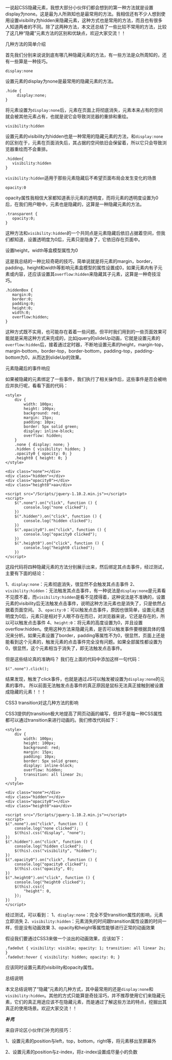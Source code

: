 一说起CSS隐藏元素，我想大部分小伙伴们都会想到的第一种方法就是设置display为none。这是最为人所熟知也是最常用的方法。我相信还有不少人想到使用设置visibility为hidden来隐藏元素，这种方式也是常用的方法，而且也有很多人知道两者的不同。除了这两种方法，本文还总结了一些比较不常用的方法，比较了这几种“隐藏”元素方法的区别和优缺点，欢迎大家交流！！

几种方法的简单介绍

首先我们分别来说说到底有哪几种隐藏元素的方法，有一些方法是众所周知的，还有一些算是一种技巧。

`display:none`

设置元素的display为none是最常用的隐藏元素的方法。

```
.hide {
     display:none;
}
```

将元素设置为`display:none`后，元素在页面上将彻底消失，元素本来占有的空间就会被其他元素占有，也就是说它会导致浏览器的重排和重绘。

```
visibility:hidden
```

设置元素的visibility为hidden也是一种常用的隐藏元素的方法，和`display:none`的区别在于，元素在页面消失后，其占据的空间依旧会保留着，所以它只会导致浏览器重绘而不会重排。

```
.hidden{
   visibility:hidden
}
```
`visibility:hidden`适用于那些元素隐藏后不希望页面布局会发生变化的场景

```
opacity:0
```

opacity属性我相信大家都知道表示元素的透明度，而将元素的透明度设置为0后，在我们用户眼中，元素也是隐藏的，这算是一种隐藏元素的方法。

```
.transparent {
   opacity:0;
}
```

这种方法和`visibility:hidden`的一个共同点是元素隐藏后依旧占据着空间，但我们都知道，设置透明度为0后，元素只是隐身了，它依旧存在页面中。

设置height，width等盒模型属性为0

这是我总结的一种比较奇葩的技巧，简单说就是将元素的margin，border，padding，height和width等影响元素盒模型的属性设置成0，如果元素内有子元素或内容，还应该设置其`overflow:hidden`来隐藏其子元素，这算是一种奇技淫巧。

```
.hiddenBox {
   margin:0;
   border:0;
   padding:0;
   height:0;
   width:0;
   overflow:hidden;
}
```

这种方式既不实用，也可能存在着着一些问题。但平时我们用到的一些页面效果可能就是采用这种方式来完成的，比如jquery的slideUp动画，它就是设置元素的`overflow:hidden`后，接着通过定时器，不断地设置元素的height，margin-top，margin-bottom，border-top，border-bottom，padding-top，padding-bottom为0，从而达到slideUp的效果。

元素隐藏后的事件响应

如果被隐藏的元素绑定了一些事件，我们执行了相关操作后，这些事件是否会被响应并执行呢，看看下面的代码：

```
<style>
    div { 
        width: 100px; 
        height: 100px; 
        background: red; 
        margin: 15px; 
        padding: 10px; 
        border: 5px solid green; 
        display: inline-block; 
        overflow: hidden; 
    }
    .none { display: none; }
    .hidden { visibility: hidden; }
    .opacity0 { opacity: 0; }
    .height0 { height: 0; }  
</style>  

<div class="none"></div>
<div class="hidden"></div>
<div class="opacity0"></div>
<div class="height0">aa</div>  

<script src="/Scripts/jquery-1.10.2.min.js"></script>
<script>
    $(".none").on("click", function () {
        console.log("none clicked");
    })
    $(".hidden").on("click", function () {
        console.log("hidden clicked");
    })
    $(".opacity0").on("click", function () {
        console.log("opacity0 clicked");
    })
    $(".height0").on("click", function () {
        console.log("height0 clicked");
    })
</script>
```

这段代码将四种隐藏元素的方法分别展示出来，然后绑定其点击事件，经过测试，主要有下面的结论：

1、`display:none`：元素彻底消失，很显然不会触发其点击事件
2、`visibility:hidden`：无法触发其点击事件，有一种说法是`display:none`是元素看不见摸不着，而`visibility:hidden`是看不见摸得着，这种说法是不准确的，设置元素的visibility后无法触发点击事件，说明这种方法元素也是消失了，只是依然占据着页面空间。
3、`opacity:0`：可以触发点击事件，原因也很简单，设置元素透明度为0后，元素只是相对于人眼不存在而已，对浏览器来说，它还是存在的，所以可以触发点击事件
4、`height:0`：将元素的高度设置为0，并且设置overflow:hidden。使用这种方法来隐藏元素，是否可以触发事件要根据具体的情况来分析。如果元素设置了border，padding等属性不为0，很显然，页面上还是能看到这个元素的，触发元素的点击事件完全没有问题。如果全部属性都设置为0，很显然，这个元素相当于消失了，即无法触发点击事件。

但是这些结论真的准确吗？
我们在上面的代码中添加这样一句代码：

```
$(".none").click();
```

结果发现，触发了click事件，也就是通过JS可以触发被设置为`display:none`的元素的事件。
所以前面无法触发点击事件的真正原因是鼠标无法真正接触到被设置成隐藏的元素！！！

CSS3 transition对这几种方法的影响

CSS3提供的transition极大地提高了网页动画的编写，但并不是每一种CSS属性都可以通过transition来进行动画的。我们修改代码如下：

```
<style>
    div { 
        width: 100px; 
        height: 100px; 
        background: red; 
        margin: 15px; 
        padding: 10px; 
        border: 5px solid green; 
        display: inline-block; 
        overflow: hidden; 
        transition: all linear 2s;  
    }
</style>  

<div class="none"></div>
<div class="hidden"></div>
<div class="opacity0"></div>
<div class="height0">aa</div>  

<script src="/Scripts/jquery-1.10.2.min.js"></script>
<script>
$(".none").on("click", function () {
    console.log("none clicked");
    $(this).css("display", "none");
})
$(".hidden").on("click", function () {
    console.log("hidden clicked");
    $(this).css("visibility", "hidden");
})
$(".opacity0").on("click", function () {
    console.log("opacity0 clicked");
    $(this).css("opacity", 0);
})
$(".height0").on("click", function () {
    console.log("height0 clicked");
    $(this).css({
        "height": 0,
    });
})
</script>
```

经过测试，可以看到：
1、`display:none`：完全不受transition属性的影响，元素立即消失
2、`visibility:hidden`：元素消失的时间跟transition属性设置的时间一样，但是没有动画效果
3、opacity和height等属性能够进行正常的动画效果

假设我们要通过CSS3来做一个淡出的动画效果，应该如下：

```
.fadeOut { visibility: visible; opacity: 1; transition: all linear 2s; }
.fadeOut:hover { visibility: hidden; opacity: 0; }
```

应该同时设置元素的visibility和opacity属性。

总结说明

本文总结说明了“隐藏”元素的几种方式，其中最常用的还是`display:none`和`visibility:hidden`。其他的方式只能算是奇技淫巧，并不推荐使用它们来隐藏元素，它们的真正用途应该不在隐藏元素，而是通过了解这些方法的特点，挖掘出其真正的使用场景。欢迎大家交流！！

***补充***

来自评论区小伙伴们补充的技巧：

1、设置元素的position与left，top，bottom，right等，将元素移出至屏幕外

2、设置元素的position与z-index，将z-index设置成尽量小的负数
